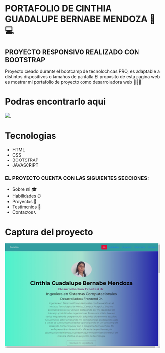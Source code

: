 # PORTAFOLIO DE CINTHIA GUADALUPE BERNABE MENDOZA 👩💻

## PROYECTO RESPONSIVO  REALIZADO CON BOOTSTRAP

  Proyecto creado durante el bootcamp de tecnolochicas PRO, es adaptable a distintos dispositivos o tamaños de pantalla
  El proposito de esta pagina web es mostrar mi portafolio de proyecto
  como desarrolladora web 💙💙💙
# Podras encontrarlo aqui
![](.png).

# Tecnologias

* HTML
* CSS
* BOOTSTRAP
* JAVASCRIPT

### EL PROYECTO CUENTA CON LAS SIGUIENTES SECCIONES:

* Sobre mi 🎓
* Habilidades ⏰
* Proyectos 📁
* Testimonios 📝
* Contactos 📞
# Captura del proyecto
![Captura del proyecto](/Evidencia.jpeg)
